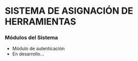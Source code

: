# SISTEMA DE ASIGNACIÓN DE HERRAMIENTAS

### Módulos del Sistema

- Módulo de autenticación
- En desarrollo... 

